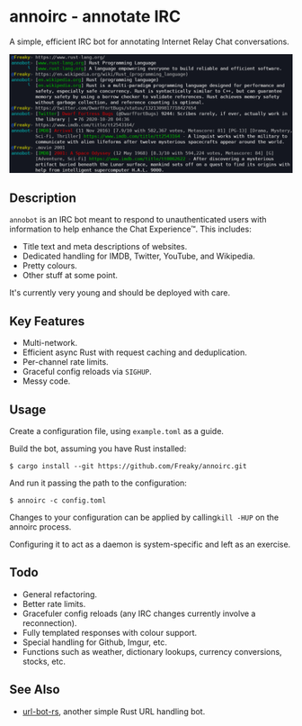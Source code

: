 # annoirc - annotate IRC

A simple, efficient IRC bot for annotating Internet Relay Chat conversations.

![Example image](demo.png)

## Description

`annobot` is an IRC bot meant to respond to unauthenticated users with information
to help enhance the Chat Experience™.  This includes:

* Title text and meta descriptions of websites.
* Dedicated handling for IMDB, Twitter, YouTube, and Wikipedia.
* Pretty colours.
* Other stuff at some point.

It's currently very young and should be deployed with care.

## Key Features

* Multi-network.
* Efficient async Rust with request caching and deduplication.
* Per-channel rate limits.
* Graceful config reloads via `SIGHUP`.
* Messy code.

## Usage

Create a configuration file, using `example.toml` as a guide.

Build the bot, assuming you have Rust installed:

```shell
$ cargo install --git https://github.com/Freaky/annoirc.git
```

And run it passing the path to the configuration:

```shell
$ annoirc -c config.toml
```

Changes to your configuration can be applied by calling`kill -HUP` on the annoirc
process.

Configuring it to act as a daemon is system-specific and left as an exercise.

## Todo

* General refactoring.
* Better rate limits.
* Gracefuler config reloads (any IRC changes currently involve a reconnection).
* Fully templated responses with colour support.
* Special handling for Github, Imgur, etc.
* Functions such as weather, dictionary lookups, currency conversions, stocks, etc.

## See Also

* [url-bot-rs](https://github.com/nuxeh/url-bot-rs), another simple Rust URL handling bot.